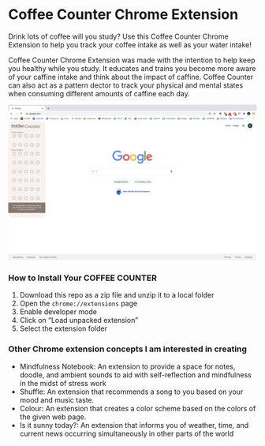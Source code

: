 # Coffee Counter Chrome Extension

Drink lots of coffee will you study? Use this Coffee Counter Chrome Extension to help you track your coffee intake as well as your water intake! 

Coffee Counter Chrome Extension was made with the intention to help keep you healthy while you study. It educates and trains you become more aware of your caffine intake and think about the impact of caffine. Coffee Counter can also act as a pattern dector to track your physical and mental states when consuming different amounts of caffine each day.

![breathing](https://github.com/claireewong/iml300/blob/master/project-2/icon/google-example.png)

### How to Install Your COFFEE COUNTER
1. Download this repo as a zip file and unzip it to a local folder
2. Open the `chrome://extensions` page
3. Enable developer mode
4. Click on “Load unpacked extension”
5. Select the extension folder

### Other Chrome extension concepts I am interested in creating
* Mindfulness Notebook: An extension to provide a space for notes, doodle, and ambient sounds to aid with self-reflection and mindfulness in the midst of stress work
* Shuffle: An extension that recommends a song to you based on your mood and music taste.
* Colour: An extension that creates a color scheme based on the colors of the given web page. 
* Is it sunny today?: An extension that informs you of weather, time, and current news occurring simultaneously in other parts of the world

